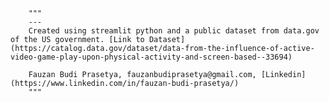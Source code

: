         """
        ---
        Created using streamlit python and a public dataset from data.gov of the US government. [Link to Dataset](https://catalog.data.gov/dataset/data-from-the-influence-of-active-video-game-play-upon-physical-activity-and-screen-based--33694)
        
        Fauzan Budi Prasetya, fauzanbudiprasetya@gmail.com, [Linkedin](https://www.linkedin.com/in/fauzan-budi-prasetya/)
        """
